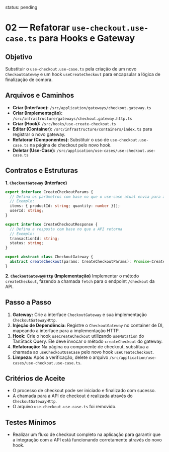 status: pending

# 02 — Refatorar `use-checkout.use-case.ts` para Hooks e Gateway

## Objetivo
Substituir o `use-checkout.use-case.ts` pela criação de um novo `CheckoutGateway` e um hook `useCreateCheckout` para encapsular a lógica de finalização de compra.

## Arquivos e Caminhos

- **Criar (Interface):** `/src/application/gateways/checkout.gateway.ts`
- **Criar (Implementação):** `/src/infrastructure/gateways/checkout.gateway.http.ts`
- **Criar (Hook):** `/src/hooks/use-create-checkout.ts`
- **Editar (Container):** `/src/infrastructure/containers/index.ts` para registrar o novo gateway.
- **Refatorar (Componentes):** Substituir o uso de `use-checkout.use-case.ts` na página de checkout pelo novo hook.
- **Deletar (Use-Case):** `/src/application/use-cases/use-checkout.use-case.ts`

## Contratos e Estruturas

**1. `CheckoutGateway` (Interface)**

```typescript
export interface CreateCheckoutParams {
  // Defina os parâmetros com base no que o use-case atual envia para a API
  // Exemplo:
  items: { productId: string; quantity: number }[];
  userId: string;
}

export interface CreateCheckoutResponse {
  // Defina a resposta com base no que a API retorna
  // Exemplo:
  transactionId: string;
  status: string;
}

export abstract class CheckoutGateway {
  abstract createCheckout(params: CreateCheckoutParams): Promise<CreateCheckoutResponse>;
}
```

**2. `CheckoutGatewayHttp` (Implementação)**
Implementar o método `createCheckout`, fazendo a chamada `fetch` para o endpoint `/checkout` da API.

## Passo a Passo

1.  **Gateway:** Crie a interface `CheckoutGateway` e sua implementação `CheckoutGatewayHttp`.
2.  **Injeção de Dependência:** Registre o `CheckoutGateway` no container de DI, mapeando a interface para a implementação HTTP.
3.  **Hook:** Crie o hook `useCreateCheckout` utilizando `useMutation` do TanStack Query. Ele deve invocar o método `createCheckout` do gateway.
4.  **Refatoração:** Na página ou componente de checkout, substitua a chamada ao `useCheckoutUseCase` pelo novo hook `useCreateCheckout`.
5.  **Limpeza:** Após a verificação, delete o arquivo `/src/application/use-cases/use-checkout.use-case.ts`.

## Critérios de Aceite

- O processo de checkout pode ser iniciado e finalizado com sucesso.
- A chamada para a API de checkout é realizada através do `CheckoutGatewayHttp`.
- O arquivo `use-checkout.use-case.ts` foi removido.

## Testes Mínimos

- Realizar um fluxo de checkout completo na aplicação para garantir que a integração com a API está funcionando corretamente através do novo hook.
